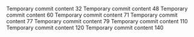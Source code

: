 Temporary commit content 32
Temporary commit content 48
Temporary commit content 60
Temporary commit content 71
Temporary commit content 77
Temporary commit content 79
Temporary commit content 110
Temporary commit content 120
Temporary commit content 140
